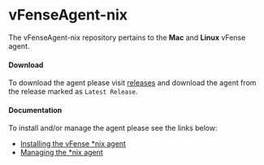 vFenseAgent-nix
===========

The vFenseAgent-nix repository pertains to the **Mac** and **Linux** vFense agent.

#### Download
To download the agent please visit [releases](https://github.com/vFense/vFenseAgent-nix/releases) and download the agent from the release marked as `Latest Release`.

#### Documentation

To install and/or manage the agent please see the links below:

* <a href="https://github.com/vFense/vFenseAgent-nix/wiki/Installing-the-vFense-*nix-agent">Installing the vFense *nix agent</a>
* <a href="https://github.com/vFense/vFenseAgent-nix/wiki/Managing-the-*nix-agent">Managing the *nix agent</a>
